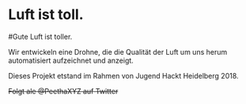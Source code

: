 # Luft ist toll.

#Gute Luft ist toller.

Wir entwickeln eine Drohne, die die Qualität der Luft um uns herum automatisiert aufzeichnet und anzeigt.

Dieses Projekt etstand im Rahmen von Jugend Hackt Heidelberg 2018.

~~Folgt ale @PeethaXYZ auf Twitter~~

